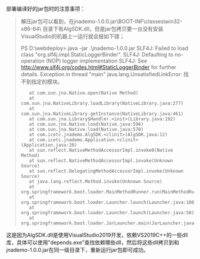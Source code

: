 部署编译好的jar包时的注意事项：

>解压jar包可以看到，在jnademo-1.0.0.jar\BOOT-INF\classes\win32-x86-64\ 目录下有AlgSDK.dll，但是jar包拷贝要一台没有安装VisualStudio的机器上一运行就会报如下错；
>
>PS D:\webdeploy> java -jar .\jnademo-1.0.0.jar
>SLF4J: Failed to load class "org.slf4j.impl.StaticLoggerBinder".
>SLF4J: Defaulting to no-operation (NOP) logger implementation
>SLF4J: See http://www.slf4j.org/codes.html#StaticLoggerBinder for further details.
>Exception in thread "main" java.lang.UnsatisfiedLinkError: 找不到指定的模块。
>
>```shell
>    at com.sun.jna.Native.open(Native Method)
>    at com.sun.jna.NativeLibrary.loadLibrary(NativeLibrary.java:277)
>    at com.sun.jna.NativeLibrary.getInstance(NativeLibrary.java:461)
>    at com.sun.jna.Library$Handler.<init>(Library.java:192)
>    at com.sun.jna.Native.load(Native.java:596)
>    at com.sun.jna.Native.load(Native.java:570)
>    at com.icetc.jnademo.AlgSDK.<clinit>(AlgSDK.java:12)
>    at com.icetc.jnademo.Application.<clinit>(Application.java:20)
>    at sun.reflect.NativeMethodAccessorImpl.invoke0(Native Method)
>    at sun.reflect.NativeMethodAccessorImpl.invoke(Unknown Source)
>    at sun.reflect.DelegatingMethodAccessorImpl.invoke(Unknown Source)
>    at java.lang.reflect.Method.invoke(Unknown Source)
>    at org.springframework.boot.loader.MainMethodRunner.run(MainMethodRunner.java:49)
>    at org.springframework.boot.loader.Launcher.launch(Launcher.java:108)
>    at org.springframework.boot.loader.Launcher.launch(Launcher.java:58)
>    at org.springframework.boot.loader.JarLauncher.main(JarLauncher.java:88)
>```

这是因为AlgSDK.dll是使用VisualStudio2019开发，依赖VS2019C++的一些dll库，具体可以使用"depends.exe"查找依赖哪些dll，然后将这些dll拷贝到和jnademo-1.0.0.jar在同一级目录下，重新运行jar包即可成功。


